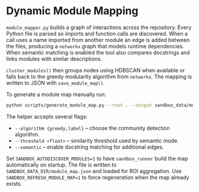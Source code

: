 # Dynamic Module Mapping

`module_mapper.py` builds a graph of interactions across the repository. Every
Python file is parsed so imports and function calls are discovered. When a call
uses a name imported from another module an edge is added between the files,
producing a `networkx` graph that models runtime dependencies. When semantic
matching is enabled the tool also compares docstrings and links modules with
similar descriptions.

`cluster_modules()` then groups nodes using HDBSCAN when available or falls back
to the greedy modularity algorithm from `networkx`. The mapping is written to
JSON with `save_module_map()`.

To generate a module map manually run:

```bash
python scripts/generate_module_map.py --root . --output sandbox_data/module_map.json
```

The helper accepts several flags:

- `--algorithm {greedy,label}` – choose the community detection algorithm.
- `--threshold <float>` – similarity threshold used by semantic mode.
- `--semantic` – enable docstring matching for additional edges.

Set `SANDBOX_AUTODISCOVER_MODULES=1` to have `sandbox_runner` build the map
automatically on startup. The file is written to
`SANDBOX_DATA_DIR/module_map.json` and loaded for ROI aggregation. Use
`SANDBOX_REFRESH_MODULE_MAP=1` to force regeneration when the map already exists.


